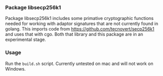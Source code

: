 ### Package libsecp256k1

Package libsecp256k1 includes some primative cryptographic functions needed for
working with adaptor signatures that are not currently found in golang. This imports
code from https://github.com/tecnovert/secp256k1 and uses that with cgo. Both
that library and this package are in an experimental stage.

### Usage

Run the `build.sh` script. Currently untested on mac and will not work on Windows.
